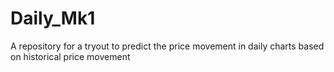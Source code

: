 # Daily_Mk1
A repository for a tryout to predict the price movement in daily charts based on historical price movement
